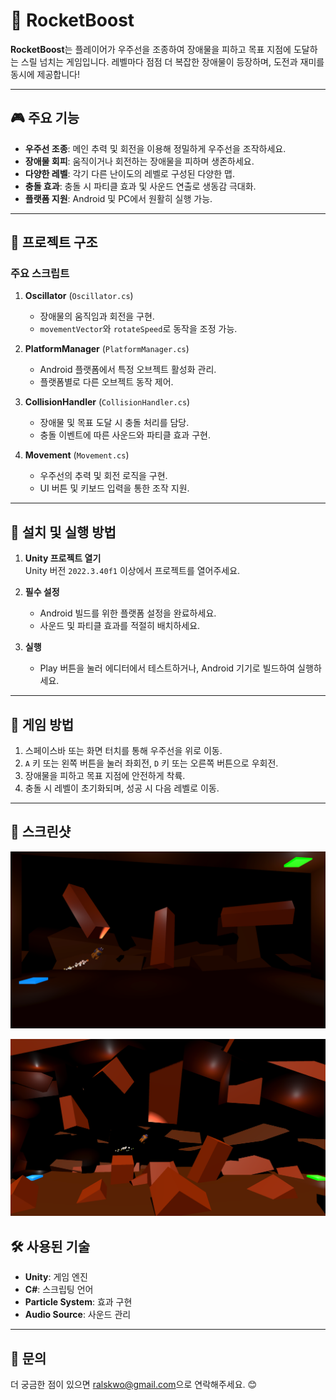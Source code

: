 # 🚀 RocketBoost

**RocketBoost**는 플레이어가 우주선을 조종하여 장애물을 피하고 목표 지점에 도달하는 스릴 넘치는 게임입니다. 레벨마다 점점 더 복잡한 장애물이 등장하며, 도전과 재미를 동시에 제공합니다!

---

## 🎮 주요 기능

- **우주선 조종**: 메인 추력 및 회전을 이용해 정밀하게 우주선을 조작하세요.
- **장애물 회피**: 움직이거나 회전하는 장애물을 피하며 생존하세요.
- **다양한 레벨**: 각기 다른 난이도의 레벨로 구성된 다양한 맵.
- **충돌 효과**: 충돌 시 파티클 효과 및 사운드 연출로 생동감 극대화.
- **플랫폼 지원**: Android 및 PC에서 원활히 실행 가능.

---

## 📂 프로젝트 구조

### 주요 스크립트

1. **Oscillator** (`Oscillator.cs`)

   - 장애물의 움직임과 회전을 구현.
   - `movementVector`와 `rotateSpeed`로 동작을 조정 가능.

2. **PlatformManager** (`PlatformManager.cs`)

   - Android 플랫폼에서 특정 오브젝트 활성화 관리.
   - 플랫폼별로 다른 오브젝트 동작 제어.

3. **CollisionHandler** (`CollisionHandler.cs`)

   - 장애물 및 목표 도달 시 충돌 처리를 담당.
   - 충돌 이벤트에 따른 사운드와 파티클 효과 구현.

4. **Movement** (`Movement.cs`)
   - 우주선의 추력 및 회전 로직을 구현.
   - UI 버튼 및 키보드 입력을 통한 조작 지원.

---

## 🔧 설치 및 실행 방법

1. **Unity 프로젝트 열기**  
   Unity 버전 `2022.3.40f1` 이상에서 프로젝트를 열어주세요.

2. **필수 설정**

   - Android 빌드를 위한 플랫폼 설정을 완료하세요.
   - 사운드 및 파티클 효과를 적절히 배치하세요.

3. **실행**
   - Play 버튼을 눌러 에디터에서 테스트하거나, Android 기기로 빌드하여 실행하세요.

---

## 📜 게임 방법

1. 스페이스바 또는 화면 터치를 통해 우주선을 위로 이동.
2. `A` 키 또는 왼쪽 버튼을 눌러 좌회전, `D` 키 또는 오른쪽 버튼으로 우회전.
3. 장애물을 피하고 목표 지점에 안전하게 착륙.
4. 충돌 시 레벨이 초기화되며, 성공 시 다음 레벨로 이동.

---

## 🎨 스크린샷

![이미지 설명](PlayImage.png)

![이미지 설명](PlayImage2.png)

## 🛠️ 사용된 기술

- **Unity**: 게임 엔진
- **C#**: 스크립팅 언어
- **Particle System**: 효과 구현
- **Audio Source**: 사운드 관리

---

## 📧 문의

더 궁금한 점이 있으면 [ralskwo@gmail.com](mailto:ralskwo@gmail.com)으로 연락해주세요. 😊
